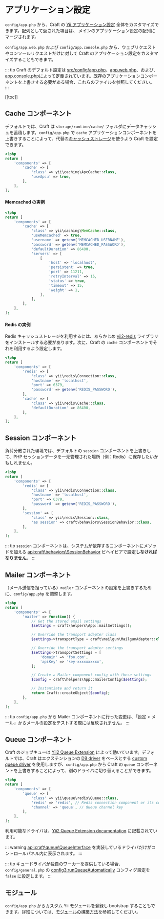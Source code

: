 # アプリケーション設定

`config/app.php` から、Craft の [Yii アプリケーション設定](https://www.yiiframework.com/doc/guide/2.0/en/structure-applications#application-configurations) 全体をカスタマイズできます。配列として返された項目は、 メインのアプリケーション設定の配列にマージされます。

`config/app.web.php` および `config/app.console.php` から、ウェブリクエストやコンソールリクエストだけに対して Craft のアプリケーション設定をカスタマイズすることもできます。

::: tip
Craft のデフォルト設定は [src/config/app.php](https://github.com/craftcms/cms/blob/master/src/config/app.php)、[app.web.php](https://github.com/craftcms/cms/blob/master/src/config/app.web.php)、および、[app.console.php](https://github.com/craftcms/cms/blob/master/src/config/app.console.php)によって定義されています。既存のアプリケーションコンポーネントを上書きする必要がある場合、これらのファイルを参照してください。
:::

[[toc]]

## Cache コンポーネント

デフォルトでは、Craft は `storage/runtime/cache/` フォルダにデータキャッシュを蓄積します。`config/app.php` で `cache` アプリケーションコンポーネントを上書きすることによって、代替の[キャッシュストレージ](https://www.yiiframework.com/doc/guide/2.0/en/caching-data#supported-cache-storage)を使うよう Craft を設定できます。

```php
<?php
return [
    'components' => [
        'cache' => [
            'class' => yii\caching\ApcCache::class,
            'useApcu' => true,
        ],
    ],
];
```

#### Memcached の実例

```php
<?php
return [
    'components' => [
        'cache' => [
            'class' => yii\caching\MemCache::class,
            'useMemcached' => true,
            'username' => getenv('MEMCACHED_USERNAME'),
            'password' => getenv('MEMCACHED_PASSWORD'),
            'defaultDuration' => 86400,
            'servers' => [
                [
                    'host' => 'localhost',
                    'persistent' => true,
                    'port' => 11211,
                    'retryInterval' => 15,
                    'status' => true,
                    'timeout' => 15,
                    'weight' => 1,
                ],
            ],
        ],
    ],
];
```

#### Redis の実例

Redis キャッシュストレージを利用するには、あらかじめ [yii2-redis](https://github.com/yiisoft/yii2-redis) ライブラリをインストールする必要があります。次に、Craft の `cache` コンポーネントでそれを利用するよう設定します。

```php
<?php
return [
    'components' => [
        'redis' => [
            'class' => yii\redis\Connection::class,
            'hostname' => 'localhost',
            'port' => 6379,
            'password' => getenv('REDIS_PASSWORD'),
        ],
        'cache' => [
            'class' => yii\redis\Cache::class,
            'defaultDuration' => 86400,
        ],
    ],
];
```

## Session コンポーネント

負荷分散された環境では、デフォルトの `session` コンポーネントを上書きして、PHP セッションデータを一元管理された場所（例：Redis）に保存したいかもしれません。

```php
<?php
return [
    'components' => [
        'redis' => [
            'class' => yii\redis\Connection::class,
            'hostname' => 'localhost',
            'port' => 6379,
            'password' => getenv('REDIS_PASSWORD'),
        ],
        'session' => [
            'class' => yii\redis\Session::class,
            'as session' => craft\behaviors\SessionBehavior::class,
        ],
    ],
];
```

::: tip
`session` コンポーネントは、システムが依存するコンポーネントにメソッドを加える <api:craft\behaviors\SessionBehavior> ビヘイビアで設定**しなければなりません**。
:::

## Mailer コンポーネント

（メール送信を担っている）`mailer` コンポーネントの設定を上書きするために、`config/app.php` を調整します。

```php
<?php
return [
    'components' => [
        'mailer' => function() {
            // Get the stored email settings
            $settings = craft\helpers\App::mailSettings();

            // Override the transport adapter class
            $settings->transportType = craft\mailgun\MailgunAdapter::class;

            // Override the transport adapter settings
            $settings->transportSettings = [
                'domain' => 'foo.com',
                'apiKey' => 'key-xxxxxxxxxx',
            ];

            // Create a Mailer component config with these settings
            $config = craft\helpers\App::mailerConfig($settings);

            // Instantiate and return it
            return Craft::createObject($config);
        },
    ],
];
```

::: tip
`config/app.php` から Mailer コンポーネントに行った変更は、「設定 > メール」からメールの設定をテストする際には反映されません。
:::

## Queue コンポーネント

Craft のジョブキューは [Yii2 Queue Extension](https://github.com/yiisoft/yii2-queue) によって動いています。デフォルトでは、Craft はエクステンションの [DB driver](https://github.com/yiisoft/yii2-queue/blob/master/docs/guide/driver-db.md) をベースとする [custom queue driver](api:craft\queue\Queue) を使用しますが、`config/app.php` から Craft の `queue` コンポーネントを上書きすることによって、別のドライバに切り替えることができます。

```php
<?php
return [
    'components' => [
        'queue' => [
            'class' => yii\queue\redis\Queue::class,
            'redis' => 'redis', // Redis connection component or its config
            'channel' => 'queue', // Queue channel key
        ],
    ],
];
```

利用可能なドライバは、[Yii2 Queue Extension documentation](https://github.com/yiisoft/yii2-queue/tree/master/docs/guide) に記載されています。

::: warning
<api:craft\queue\QueueInterface> を実装しているドライバだけがコントロールパネル内に表示されます。
:::

::: tip
キュードライバが独自のワーカーを提供している場合、`config/general.php` の <config3:runQueueAutomatically> コンフィグ設定を `false` に設定します。
:::

## モジュール

`config/app.php` からカスタム Yii モジュールを登録し bootstrap することもできます。詳細については、[モジュールの構築方法](../extend/module-guide.md)を参照してください。
